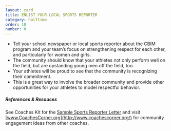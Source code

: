 ```yaml
---
layout: card
title: ENLIST YOUR LOCAL SPORTS REPORTER 
category: halftime
order: 10
number: 0
---
```


- Tell your school newspaper or local sports reporter about the CBIM 
program and your team’s focus on 
strengthening respect for each other, 
and particularly for women and girls.
- The community should know that your 
athletes not only perform well on the 
field, but are upstanding young men off the field, too.
- Your athletes will be proud to see that 
the community is recognizing their 
commitment.
- This is a great way to involve the 
broader community and provide other 
opportunities for your athletes to model respectful behavior.


##### References & Resouces
See Coaches Kit for the <a href="/uploads/SampleSportsReporterLetter.pdf" target="_new">Sample Sports Reporter Letter</a> and visit [www.CoachesCorner.org](http://www.coachescorner.org/) for community engagement ideas from other coaches.